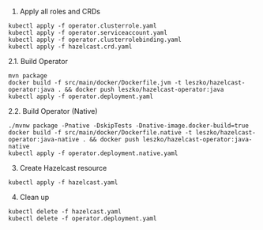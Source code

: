 
1. Apply all roles and CRDs

```
kubectl apply -f operator.clusterrole.yaml
kubectl apply -f operator.serviceaccount.yaml
kubectl apply -f operator.clusterrolebinding.yaml
kubectl apply -f hazelcast.crd.yaml
```

2.1. Build Operator
```
mvn package
docker build -f src/main/docker/Dockerfile.jvm -t leszko/hazelcast-operator:java . && docker push leszko/hazelcast-operator:java
kubectl apply -f operator.deployment.yaml
```

2.2. Build Operator (Native)

```
./mvnw package -Pnative -DskipTests -Dnative-image.docker-build=true
docker build -f src/main/docker/Dockerfile.native -t leszko/hazelcast-operator:java-native . && docker push leszko/hazelcast-operator:java-native
kubectl apply -f operator.deployment.native.yaml
```

3. Create Hazelcast resource

```
kubectl apply -f hazelcast.yaml
```

4. Clean up

```
kubectl delete -f hazelcast.yaml
kubectl delete -f operator.deployment.yaml
```